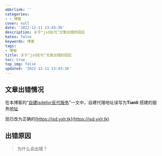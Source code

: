 ```yaml
---
abbrlink: ''
categories:
- - 博客
cover: null
date: '2022-12-11 13:43:36'
description: 关于"jsd反代"文章出错的回应
katex: false
keywords: 博客
tags:
- 博客
title: 关于"jsd反代"文章出错的回应
toc: true
top_img: false
updated: '2022-12-11 13:43:36'
---
```

## 文章出错情况

在本博客的"[自建jsdelivr反代服务](https://www.yxlr.tk/post/7db9c141.html)"一文中，自建代理地址误写为**Tianli**
搭建的服务[地址](cdn1.tianli0.top)

现已改为正确的[https://jsd.yxlr.tk](https://jsd.yxlr.tk)

## 出错原因

> 为什么会出错？


